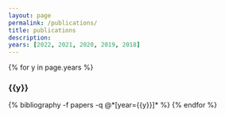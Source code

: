 ```yaml
---
layout: page
permalink: /publications/
title: publications
description:
years: [2022, 2021, 2020, 2019, 2018]
---
```


{% for y in page.years %}
  <h3 class="year">{{y}}</h3>
  {% bibliography -f papers -q @*[year={{y}}]* %}
{% endfor %}
